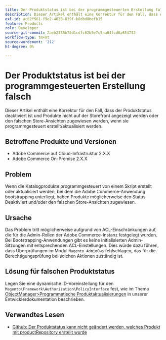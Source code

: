 ```yaml
---
title: Der Produktstatus ist bei der programmgesteuerten Erstellung falsch
description: Dieser Artikel enthält eine Korrektur für den Fall, dass der Produktstatus deaktiviert ist und Produkte nicht auf der Storefront angezeigt werden oder den falschen Store-Ansichten zugewiesen werden, wenn sie programmgesteuert erstellt/aktualisiert werden.
exl-id: ac02f961-f9e2-4620-839f-b8dbd0befb15
feature: Products
role: Developer
source-git-commit: 2aeb2355b74d1cdfc62b5e7c5aa04fcd0a654733
workflow-type: tm+mt
source-wordcount: '212'
ht-degree: 0%

---
```


# Der Produktstatus ist bei der programmgesteuerten Erstellung falsch

Dieser Artikel enthält eine Korrektur für den Fall, dass der Produktstatus deaktiviert ist und Produkte nicht auf der Storefront angezeigt werden oder den falschen Store-Ansichten zugewiesen werden, wenn sie programmgesteuert erstellt/aktualisiert werden.

## Betroffene Produkte und Versionen

* Adobe Commerce auf Cloud-Infrastruktur 2.X.X
* Adobe Commerce On-Premise 2.X.X

## Problem

Wenn die Katalogprodukte programmgesteuert von einem Skript erstellt oder aktualisiert werden, bei dem die Adobe Commerce-Anwendung bootstrapping unterliegt, haben Produkte möglicherweise den Status Deaktiviert und/oder den falschen Store-Ansichten zugewiesen.

## Ursache

Das Problem tritt möglicherweise aufgrund von ACL-Einschränkungen auf, die für die Admin-Rollen der Adobe Commerce-Instanz festgelegt wurden. Bei Bootstrapping-Anwendungen gibt es keine initialisierten Admin-Sitzungen mit entsprechenden ACL-Einstellungen. Dies würde dazu führen, dass Überprüfungen im Modul `Magento_AdminGws` fehlschlagen, das für die Berechtigungsprüfung bei solchen Aktionen zuständig ist.

## Lösung für falschen Produktstatus

Legen Sie eine dynamische ID-Voreinstellung für den `Magento\Framework\Authorization\PolicyInterface` fest, wie im Thema [ObjectManager>Programmatische Produktaktualisierungen](https://developer.adobe.com/commerce/php/development/components/object-manager/) in unserer Entwicklerdokumentation beschrieben.

## Verwandtes Lesen

* [Github: Der Produktstatus kann nicht geändert werden, welches Produkt mit productRepository erstellt wurde](https://github.com/magento/magento2/issues/5664)

